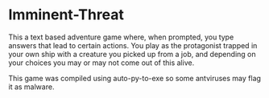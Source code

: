 # Imminent-Threat
This a text based adventure game where, when prompted, you type answers that lead to certain actions.
You play as the protagonist trapped in your own ship with a creature you picked up from a job,
and depending on your choices you may or may not come out of this alive.

This game was compiled using auto-py-to-exe so some antviruses may flag it as malware.
